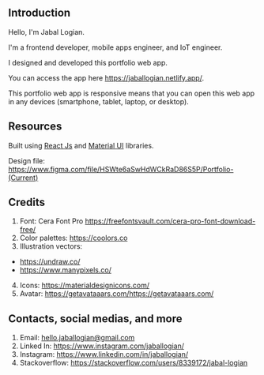## Introduction

Hello, I'm Jabal Logian.

I'm a frontend developer, mobile apps engineer, and IoT engineer.

I designed and developed this portfolio web app.

You can access the app here https://jaballogian.netlify.app/.

This portfolio web app is responsive means that you can open this web app in any devices (smartphone, tablet, laptop, or desktop).

## Resources

Built using [React Js](https://reactjs.org/) and [Material UI](https://mui.com/) libraries.

Design file: https://www.figma.com/file/HSWte6aSwHdWCkRaD86S5P/Portfolio-(Current)

## Credits

1. Font: Cera Font Pro https://freefontsvault.com/cera-pro-font-download-free/
2. Color palettes: https://coolors.co
3. Illustration vectors:
- https://undraw.co/
- https://www.manypixels.co/
4. Icons: https://materialdesignicons.com/
5. Avatar: https://getavataaars.com/https://getavataaars.com/

## Contacts, social medias, and more

1. Email: hello.jaballogian@gmail.com
2. Linked In: https://www.instagram.com/jaballogian/
3. Instagram: https://www.linkedin.com/in/jaballogian/
4. Stackoverflow: https://stackoverflow.com/users/8339172/jabal-logian